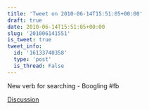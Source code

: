 ```yaml
---
title: 'Tweet on 2010-06-14T15:51:05+00:00'
draft: true
date: 2010-06-14T15:51:05+00:00
slug: '201006141551'
is_tweet: true
tweet_info:
  id: '16133740358'
  type: 'post'
  is_thread: False
---
```




New verb for searching - Boogling #fb

[Discussion](https://x.com/sytelus/status/16133740358)
